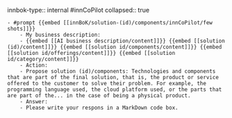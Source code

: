 innbok-type:: internal
#innCoPilot
collapsed:: true

	- #prompt {{embed [[innBoK/solution-(id)/components/innCoPilot/few shots]]}}
		- My business description:
		- {{embed [[AI business description/content]]}} {{embed [[solution (id)/content]]}} {{embed [[solution id/components/content]]}} {{embed [[solution id/offerings/content]]}} {{embed [[solution id/category/content]]}}
		- Action:
		- Propose solution (id)/components: Technologies and components that are part of the final solution, that is, the product or service offered to the customer to solve their problem. For example, the programming language used, the cloud platform used, or the parts that are part of the... in the case of being a physical product.
		- Answer:
		- Please write your respons in a MarkDown code box.